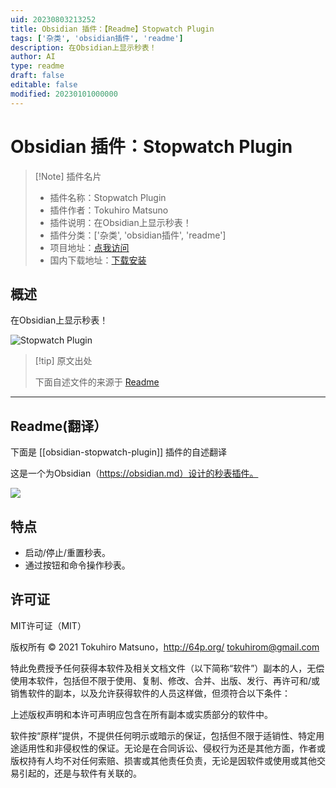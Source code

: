 ```yaml
---
uid: 20230803213252
title: Obsidian 插件：【Readme】Stopwatch Plugin
tags: ['杂类', 'obsidian插件', 'readme']
description: 在Obsidian上显示秒表！
author: AI
type: readme
draft: false
editable: false
modified: 20230101000000
---
```


# Obsidian 插件：Stopwatch Plugin

> [!Note] 插件名片
> - 插件名称：Stopwatch Plugin
> - 插件作者：Tokuhiro Matsuno
> - 插件说明：在Obsidian上显示秒表！
> - 插件分类：['杂类', 'obsidian插件', 'readme']
> - 项目地址：[点我访问](https://github.com/tokuhirom/obsidian-stopwatch-plugin)
> - 国内下载地址：[下载安装](https://pkmer.cn/products/plugin/pluginMarket/?obsidian-stopwatch-plugin)

## 概述

在Obsidian上显示秒表！

![Stopwatch Plugin](https://cdn.pkmer.cn/covers/obsidian-stopwatch-plugin.png!pkmer)

> [!tip] 原文出处
> 
>下面自述文件的来源于 [Readme](https://ghproxy.net/https://raw.githubusercontent.com/tokuhirom/obsidian-stopwatch-plugin/master/README.md)
> 

---

## Readme(翻译）

下面是 [[obsidian-stopwatch-plugin]] 插件的自述翻译



这是一个为Obsidian（https://obsidian.md）设计的秒表插件。

![](./documents/stopwatch-screenshot.png)

## 特点

- 启动/停止/重置秒表。
- 通过按钮和命令操作秒表。

## 许可证

MIT许可证（MIT）

版权所有 © 2021 Tokuhiro Matsuno，http://64p.org/ <tokuhirom@gmail.com>

特此免费授予任何获得本软件及相关文档文件（以下简称“软件”）副本的人，无偿使用本软件，包括但不限于使用、复制、修改、合并、出版、发行、再许可和/或销售软件的副本，以及允许获得软件的人员这样做，但须符合以下条件：

上述版权声明和本许可声明应包含在所有副本或实质部分的软件中。

软件按“原样”提供，不提供任何明示或暗示的保证，包括但不限于适销性、特定用途适用性和非侵权性的保证。无论是在合同诉讼、侵权行为还是其他方面，作者或版权持有人均不对任何索赔、损害或其他责任负责，无论是因软件或使用或其他交易引起的，还是与软件有关联的。



